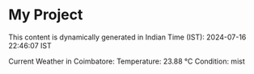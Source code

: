 # My Project

This content is dynamically generated in Indian Time (IST): 2024-07-16 22:46:07 IST


Current Weather in Coimbatore:
Temperature: 23.88 °C
Condition: mist
